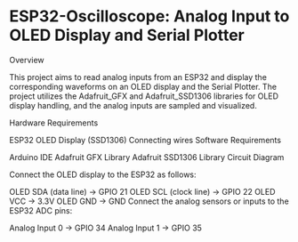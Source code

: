 # ESP32-Oscilloscope: Analog Input to OLED Display and Serial Plotter

Overview

This project aims to read analog inputs from an ESP32 and display the corresponding waveforms on an OLED display and the Serial Plotter. The project utilizes the Adafruit_GFX and Adafruit_SSD1306 libraries for OLED display handling, and the analog inputs are sampled and visualized.

Hardware Requirements

ESP32
OLED Display (SSD1306)
Connecting wires
Software Requirements

Arduino IDE
Adafruit GFX Library
Adafruit SSD1306 Library
Circuit Diagram

Connect the OLED display to the ESP32 as follows:

OLED SDA (data line) -> GPIO 21
OLED SCL (clock line) -> GPIO 22
OLED VCC -> 3.3V
OLED GND -> GND
Connect the analog sensors or inputs to the ESP32 ADC pins:

Analog Input 0 -> GPIO 34
Analog Input 1 -> GPIO 35
